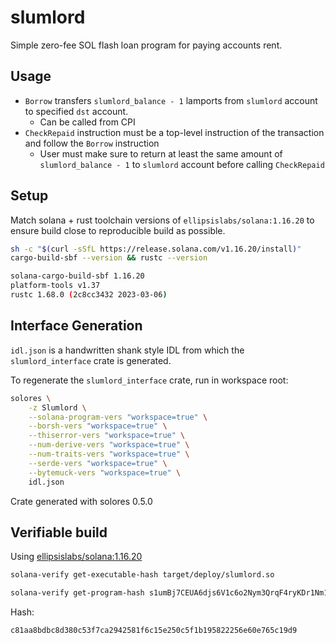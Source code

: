 # slumlord

Simple zero-fee SOL flash loan program for paying accounts rent.

## Usage

- `Borrow` transfers `slumlord_balance - 1` lamports from `slumlord` account to specified `dst` account.
  - Can be called from CPI
- `CheckRepaid` instruction must be a top-level instruction of the transaction and follow the `Borrow` instruction
  - User must make sure to return at least the same amount of `slumlord_balance - 1` to `slumlord` account before calling `CheckRepaid`

## Setup

Match solana + rust toolchain versions of `ellipsislabs/solana:1.16.20` to ensure build close to reproducible build as possible.

```sh
sh -c "$(curl -sSfL https://release.solana.com/v1.16.20/install)"
cargo-build-sbf --version && rustc --version

solana-cargo-build-sbf 1.16.20
platform-tools v1.37
rustc 1.68.0 (2c8cc3432 2023-03-06)
```

## Interface Generation

`idl.json` is a handwritten shank style IDL from which the `slumlord_interface` crate is generated.

To regenerate the `slumlord_interface` crate, run in workspace root:

```sh
solores \
    -z Slumlord \
    --solana-program-vers "workspace=true" \
    --borsh-vers "workspace=true" \
    --thiserror-vers "workspace=true" \
    --num-derive-vers "workspace=true" \
    --num-traits-vers "workspace=true" \
    --serde-vers "workspace=true" \
    --bytemuck-vers "workspace=true" \
    idl.json
```

Crate generated with solores 0.5.0

## Verifiable build

Using [ellipsislabs/solana:1.16.20](https://github.com/Ellipsis-Labs/solana-verifiable-build/blob/master/docker/v1.16.20.Dockerfile)

```sh
solana-verify get-executable-hash target/deploy/slumlord.so
```

```sh
solana-verify get-program-hash s1umBj7CEUA6djs6V1c6o2Nym3QrqF4ryKDr1Nm1FKt
```

Hash:

```sh
c81aa8bdbc8d380c53f7ca2942581f6c15e250c5f1b195822256e60e765c19d9
```
